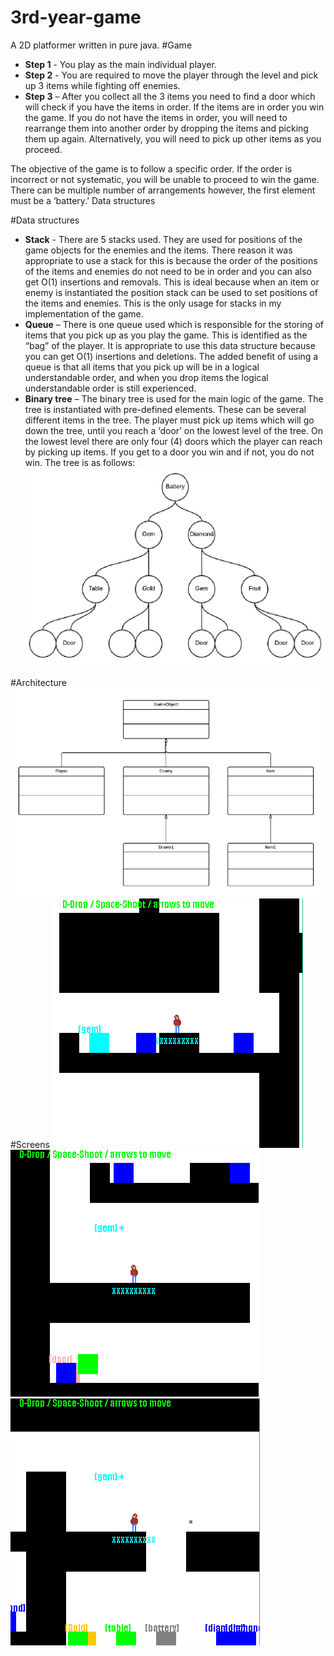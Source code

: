 # 3rd-year-game
A 2D platformer written in pure java.
#Game
* **Step 1** - You play as the main individual player.
* **Step 2** - You are required to move the player through the level and pick up 3 items while fighting off enemies.
* **Step 3** – After you collect all the 3 items you need to find a door which will check if you have the items in order. If the items are in order you win the game. If you do not have the items in order, you will need to rearrange them into another order by dropping the items and picking them up again. Alternatively, you will need to pick up other items as you proceed.

The objective of the game is to follow a specific order. If the order is incorrect or not systematic, you will be unable to proceed to win the game. There can be multiple number of arrangements however, the first element must be a ‘battery.’
Data structures

#Data structures
* **Stack** - There are 5 stacks used. They are used for positions of the game objects for the enemies and the items. There reason it was appropriate to use a stack for this is because the order of the positions of the items and enemies do not need to be in order and you can also get O(1) insertions and removals. This is ideal because when an item or enemy is instantiated the position stack can be used to set positions of the items and enemies. This is the only usage for stacks in my implementation of the game.
* **Queue** – There is one queue used which is responsible for the storing of items that you pick up as you play the game. This is identified as the “bag” of the player. It is appropriate to use this data structure because you can get O(1) insertions and deletions. The added benefit of using a queue is that all items that you pick up will be in a logical understandable order, and when you drop items the logical understandable order is still experienced.
* **Binary tree** – The binary tree is used for the main logic of the game. The tree is instantiated
with pre-defined elements. These can be several different items in the tree. The player must
pick up items which will go down the tree, until you reach a ‘door’ on the lowest level of the
tree. On the lowest level there are only four (4) doors which the player can reach by picking up
items. If you get to a door you win and if not, you do not win. The tree is as follows:
![Alt text](/img/tree.png?raw=true "screenshot")

#Architecture
![Alt text](/img/arch.png?raw=true "screenshot")
#Screens
![Alt text](/img/screen0.png?raw=true "screenshot")
![Alt text](/img/screen1.png?raw=true "screenshot")
![Alt text](/img/screen2.png?raw=true "screenshot")
